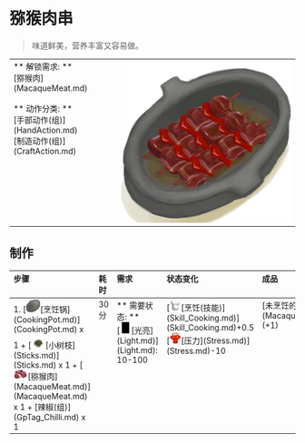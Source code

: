 # 猕猴肉串  
> 味道鲜美，营养丰富又容易做。  
  
<table class="table table-bordered"><tbody><tr ><td  style="width:80%;text-align:left;vertical-align:top;" >** 解锁需求: **<br>[猕猴肉](MacaqueMeat.md)<br><br>** 动作分类: **<br>[手部动作(组)](HandAction.md)<br>[制造动作(组)](CraftAction.md)</td><td  style="width:20%;text-align:left;vertical-align:top;" ><div style="width:300px;display:inline-block;text-align:center"><img decoding="async" src="Sprite/MacaqueSkewers.png" href="a.md" style="max-width:300px;max-height:300px;"></div></td></tr></tbody></tbody></table>  
  
## 制作  
<table class="table table-bordered"><thead><tr ><th  style="text-align:left;vertical-align:top;" >步骤</th><th  style="text-align:left;vertical-align:top;" >耗时</th><th  style="text-align:left;vertical-align:top;" >需求</th><th  style="text-align:left;vertical-align:top;" >状态变化</th><th  style="text-align:left;vertical-align:top;" >成品</th></tr></thead><tr ><td  style="text-align:left;vertical-align:top;" >1. [<div style="width:25px;display:inline-block;text-align:center"><img decoding="async" src="Sprite/CookingPotClosed.png" href="a.md" style="max-width:25px;max-height:25px;"></div>[烹饪锅](CookingPot.md)](CookingPot.md) x 1 + [<div style="width:25px;display:inline-block;text-align:center"><img decoding="async" src="Sprite/Kindling.png" href="a.md" style="max-width:25px;max-height:25px;"></div>[小树枝](Sticks.md)](Sticks.md) x 1 + [<div style="width:25px;display:inline-block;text-align:center"><img decoding="async" src="Sprite/MonkeyMeat.png" href="a.md" style="max-width:25px;max-height:25px;"></div>[猕猴肉](MacaqueMeat.md)](MacaqueMeat.md) x 1 + [辣椒(组)](GpTag_Chilli.md) x 1</td><td  style="text-align:left;vertical-align:top;" >30分</td><td  style="text-align:left;vertical-align:top;" >** 需要状态: **<br>[<div style="width:20px;display:inline-block;text-align:center"><img decoding="async" src="Sprite/Darkness.png" href="a.md" style="max-width:20px;max-height:20px;"></div>[光亮](Light.md)](Light.md): 10-100</td><td  style="text-align:left;vertical-align:top;" >[<div style="width:20px;display:inline-block;text-align:center"><img decoding="async" src="Sprite/Cooking.png" href="a.md" style="max-width:20px;max-height:20px;"></div>[烹饪(技能)](Skill_Cooking.md)](Skill_Cooking.md)+0.5<br>[<div style="width:20px;display:inline-block;text-align:center"><img decoding="async" src="Sprite/Stress.png" href="a.md" style="max-width:20px;max-height:20px;"></div>[压力](Stress.md)](Stress.md)-10</td><td  style="text-align:left;vertical-align:top;" >[未烹饪的猕猴肉串](MacaqueSkewersUncooked.md)(+1)</td></tr></tbody></table>  
  


<script>document.title="猕猴肉串 - 卡牌生存百科 Card Survival Wiki";</script>